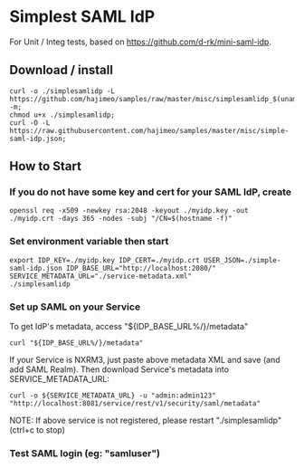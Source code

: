 # Simplest SAML IdP
For Unit / Integ tests, based on https://github.com/d-rk/mini-saml-idp.

## Download / install
```
curl -o ./simplesamlidp -L https://github.com/hajimeo/samples/raw/master/misc/simplesamlidp_$(uname)_$(uname -m;
chmod u+x ./simplesamlidp;
curl -O -L https://raw.githubusercontent.com/hajimeo/samples/master/misc/simple-saml-idp.json;
```

## How to Start
### If you do not have some key and cert for your SAML IdP, create
```
openssl req -x509 -newkey rsa:2048 -keyout ./myidp.key -out ./myidp.crt -days 365 -nodes -subj "/CN=$(hostname -f)"
```
### Set environment variable then start
```
export IDP_KEY=./myidp.key IDP_CERT=./myidp.crt USER_JSON=./simple-saml-idp.json IDP_BASE_URL="http://localhost:2080/" SERVICE_METADATA_URL="./service-metadata.xml"
./simplesamlidp
```
### Set up SAML on your Service
To get IdP's metadata, access "${IDP_BASE_URL%/}/metadata"
```
curl "${IDP_BASE_URL%/}/metadata"
```
If your Service is NXRM3, just paste above metadata XML and save (and add SAML Realm).
Then download Service's metadata into SERVICE_METADATA_URL:
```
curl -o ${SERVICE_METADATA_URL} -u "admin:admin123" "http://localhost:8081/service/rest/v1/security/saml/metadata"
```
NOTE: If above service is not registered, please restart "./simplesamlidp" (ctrl+c to stop)
### Test SAML login (eg: "samluser")

